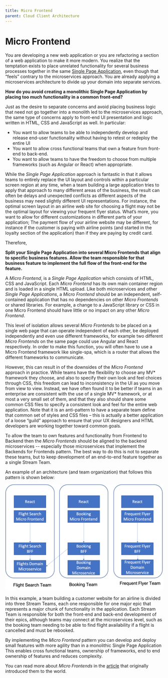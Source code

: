 ```yaml
---
title: Micro Frontend
parent: Cloud Client Architecture
---
```

# Micro Frontend

You are developing a new web application or you are refactoring a section of a web application to make it more modern.  You realize that the temptation exists to place unrelated functionality for several business processes together in the same [Single Page Application](Single-Page-Application.md), even though that “feels” contrary to the microservices approach.  You are already applying a microservices architecture to divide up your domain into separate services.

**How do you avoid creating a monolithic Single Page Application by placing too much functionality in a common front-end?**

Just as the desire to separate concerns and avoid placing business logic that need not go together into a monolith led to the microservices approach, the same type of concerns apply to front-end UI presentation and logic written in HTML, CSS and JavaScript as well.  In particular:

-	You want to allow teams to be able to independently develop and release end-user functionality without having to retest or redeploy the entire UI
-	You want to allow cross functional teams that own a feature from front-end to back-end.
-	You want to allow teams to have the freedom to choose from multiple frameworks (such as Angular or React) when appropriate.

While the *Single Page Application* approach is fantastic in that it allows teams to entirely replace the UI layout and controls within a particular screen region at any time, when a team building a large application tries to apply that approach to many different areas of the business, the result can often be delays and unexpected conflicts as different aspects of the business may need slightly different UI representations.  For instance, the optimal screen layout in an airline web site for choosing a flight may not be the optimal layout for viewing your frequent flyer status.   What’s more, you want to allow for different customizations in different parts of your application; The payment flow of your airline website may be different, for instance if the customer is paying with airline points (and started in the loyalty section of the application) than if they are paying by credit card.

Therefore,

**Split your Single Page Application into several Micro Frontends that align to specific business features.  Allow the team responsible for that business feature to implement the full flow of the front-end for the feature.**

A *Micro Frontend*, is a *Single Page Application* which consists of HTML, CSS and JavaScript.  Each *Micro Frontend* has its own main container region and is loaded in a single HTML upload. Like both microservices and other *Single Page Applications*, a *Micro Frontend* should be an independent, self-contained application that has no dependencies on other *Micro Frontends* or shared libraries. For example, a change to a JavaScript library or CSS in one Micro Frontend should have little or no impact on any other *Micro Frontend*.

This level of isolation allows several *Micro Frontends* to be placed on a single web page that can operate independent of each other, be deployed independently and even use different frameworks, for example two different *Micro Frontends* on the same page could use Angular and React respectively.  In order to make this function, you will often have to use a Micro Frontend framework like single-spa, which is a router that allows the different frameworks to communicate.

However, this can result in of the downsides of the *Micro Frontend* approach in practice.  While teams have the flexibility to choose any MV*  framework they choose, and also to specify their own look and feel choices through CSS, this freedom can lead to inconsistency in the UI as you move from view to view.  Instead, we have often found it to be better if teams in an enterprise are consistent with the use of a single MV* framework, or at most a very small set of them, and that they also should share some common CSS files to specify a consistent look and feel for the entire web application.  Note that it is an anti-pattern to have a separate team define that common set of styles and CSS files – this is actually a better application of a loose “guild” approach to ensure that your UX designers and HTML developers are working together toward common goals.

To allow the team to own features and functionality from Frontend to Backend then the *Micro Frontends* should be aligned to the backend microservices -- especially those microservices that implement the Backends for Frontends pattern.  The best way to do this is not to separate these teams, but to keep development of an end-to-end feature together as a single Stream Team. 

An example of an architecture (and team organization) that follows this pattern is shown below:
 
![Micro Frontend Division](../assets/MicroFrontend.png)

In this example, a team building a customer website for an airline is divided into three Stream Teams, each one responsible for one major epic that represents a major chunk of functionality in the application.  Each Stream Team is responsible for both the front-end and back-end development of their epics, although teams may connect at the microservices level, such as the booking team needing to be able to find flight availability if a flight is cancelled and must be rebooked.

By implementing the *Micro Frontend* pattern you can develop and deploy small features with more agility than in a monolithic Single Page Application This enables cross functional teams, ownership of frameworks, end to end ownership of features and reduces complexity.

You can read more about *Micro Frontends* in the [article](https://micro-frontends.org) that originally introduced them to the world.
